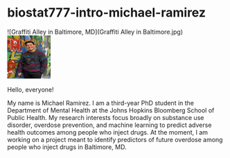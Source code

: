 # biostat777-intro-michael-ramirez

![Graffiti Alley in Baltimore, MD](Graffiti Alley in Baltimore.jpg) <img src="Graffiti Alley in Baltimore.jpg" width="100" height="100">

Hello, everyone! 

My name is Michael Ramirez. I am a third-year PhD student in the Department of Mental Health at the Johns Hopkins Bloomberg School of Public Health. My research interests focus broadly on substance use disorder, overdose prevention, and machine learning to predict adverse health outcomes among people who inject drugs. At the moment, I am working on a project meant to identify predictors of future overdose among people who inject drugs in Baltimore, MD. 
